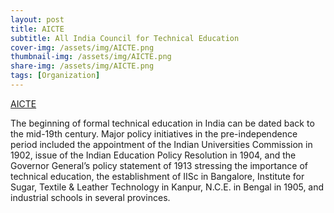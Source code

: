 ```yaml
---
layout: post
title: AICTE
subtitle: All India Council for Technical Education
cover-img: /assets/img/AICTE.png
thumbnail-img: /assets/img/AICTE.png
share-img: /assets/img/AICTE.png
tags: [Organization]
---
```


[AICTE](https://www.aicte-india.org/)

The beginning of formal technical education in India can be dated back to the mid-19th century. Major policy initiatives in the pre-independence period included the appointment of the Indian Universities Commission in 1902, issue of the Indian Education Policy Resolution in 1904, and the Governor General’s policy statement of 1913 stressing the importance of technical education, the establishment of IISc in Bangalore, Institute for Sugar, Textile & Leather Technology in Kanpur, N.C.E. in Bengal in 1905, and industrial schools in several provinces.



